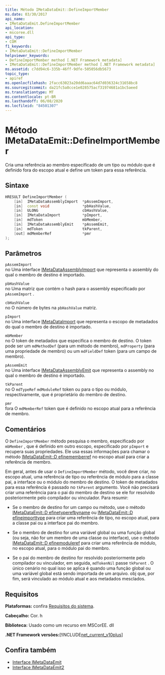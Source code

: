 ```yaml
---
title: Método IMetaDataEmit::DefineImportMember
ms.date: 03/30/2017
api_name:
- IMetaDataEmit.DefineImportMember
api_location:
- mscoree.dll
api_type:
- COM
f1_keywords:
- IMetaDataEmit::DefineImportMember
helpviewer_keywords:
- DefineImportMember method [.NET Framework metadata]
- IMetaDataEmit::DefineImportMember method [.NET Framework metadata]
ms.assetid: c7dd94c6-335b-46ff-9dfe-505056db5673
topic_type:
- apiref
ms.openlocfilehash: 2facc63023a20dd6aaac64d7d036324c31658bc8
ms.sourcegitcommit: da21fc5a8cce1e028575acf31974681a1bc5aeed
ms.translationtype: MT
ms.contentlocale: pt-BR
ms.lasthandoff: 06/08/2020
ms.locfileid: "84501307"
---
```

# <a name="imetadataemitdefineimportmember-method"></a>Método IMetaDataEmit::DefineImportMember
Cria uma referência ao membro especificado de um tipo ou módulo que é definido fora do escopo atual e define um token para essa referência.  
  
## <a name="syntax"></a>Sintaxe  
  
```cpp  
HRESULT DefineImportMember (
    [in]  IMetaDataAssemblyImport  *pAssemImport,
    [in]  const void               *pbHashValue,
    [in]  ULONG                    cbHashValue,  
    [in]  IMetaDataImport          *pImport,
    [in]  mdToken                  mbMember,
    [in]  IMetaDataAssemblyEmit    *pAssemEmit,
    [in]  mdToken                  tkParent,
    [out] mdMemberRef              *pmr
);  
```  
  
## <a name="parameters"></a>Parâmetros  
 `pAssemImport`  
 no Uma interface [IMetaDataAssemblyImport](imetadataassemblyimport-interface.md) que representa o assembly do qual o membro de destino é importado.  
  
 `pbHashValue`  
 no Uma matriz que contém o hash para o assembly especificado por `pAssemImport` .  
  
 `cbHashValue`  
 no O número de bytes na `pbHashValue` matriz.  
  
 `pImport`  
 no Uma interface [IMetaDataImport](imetadataimport-interface.md) que representa o escopo de metadados do qual o membro de destino é importado.  
  
 `mbMember`  
 no O token de metadados que especifica o membro de destino. O token pode ser um `mdMethodDef` (para um método de membro), `mdProperty` (para uma propriedade de membro) ou um `mdFieldDef` token (para um campo de membro).  
  
 `pAssemEmit`  
 no Uma interface [IMetaDataAssemblyEmit](imetadataassemblyemit-interface.md) que representa o assembly no qual o membro de destino é importado.  
  
 `tkParent`  
 no O `mdTypeRef` `mdModuleRef` token ou para o tipo ou módulo, respectivamente, que é proprietário do membro de destino.  
  
 `pmr`  
 fora O `mdMemberRef` token que é definido no escopo atual para a referência de membro.  
  
## <a name="remarks"></a>Comentários  
 O `DefineImportMember` método pesquisa o membro, especificado por `mbMember` , que é definido em outro escopo, especificado por `pImport` e recupera suas propriedades. Ele usa essas informações para chamar o método [IMetaDataEmit::D efinememberref](imetadataemit-definememberref-method.md) no escopo atual para criar a referência de membro.  
  
 Em geral, antes de usar o `DefineImportMember` método, você deve criar, no escopo atual, uma referência de tipo ou referência de módulo para a classe pai, a interface ou o módulo do membro de destino. O token de metadados para essa referência é passado no `tkParent` argumento. Você não precisará criar uma referência para o pai do membro de destino se ele for resolvido posteriormente pelo compilador ou vinculador. Para resumir:  
  
- Se o membro de destino for um campo ou método, use o método [IMetaDataEmit::D efinetyperefbyname](imetadataemit-definetyperefbyname-method.md) ou [IMetaDataEmit::D efineimporttype](imetadataemit-defineimporttype-method.md) para criar uma referência de tipo, no escopo atual, para a classe pai ou a interface pai do membro.  
  
- Se o membro de destino for uma variável global ou uma função global (ou seja, não for um membro de uma classe ou interface), use o método [IMetaDataEmit::D efinemoduleref](imetadataemit-definemoduleref-method.md) para criar uma referência de módulo, no escopo atual, para o módulo pai do membro.  
  
- Se o pai do membro de destino for resolvido posteriormente pelo compilador ou vinculador, em seguida, `mdTokenNil` passe `tkParent` . O único cenário no qual isso se aplica é quando uma função global ou uma variável global está sendo importada de um arquivo. obj que, por fim, será vinculado ao módulo atual e aos metadados mesclados.  
  
## <a name="requirements"></a>Requisitos  
 **Plataformas:** confira [Requisitos do sistema](../../get-started/system-requirements.md).  
  
 **Cabeçalho:** Cor. h  
  
 **Biblioteca:** Usado como um recurso em MSCorEE. dll  
  
 **.NET Framework versões:**[!INCLUDE[net_current_v10plus](../../../../includes/net-current-v10plus-md.md)]  
  
## <a name="see-also"></a>Confira também

- [Interface IMetaDataEmit](imetadataemit-interface.md)
- [Interface IMetaDataEmit2](imetadataemit2-interface.md)
